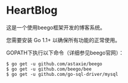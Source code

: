 # HeartBlog

这是一个使用beego框架开发的博客系统。

您需要安装 Go 1.1+ 以确保所有功能的正常使用。

GOPATH下执行以下命令（详细参见beego官网）：
```
$ go get -u github.com/astaxie/beego  
$ go get -u github.com/beego/bee
$ go get -u github.com/go-sql-driver/mysql
```